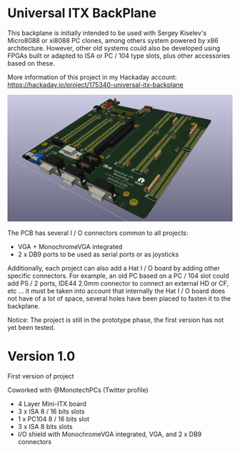 # Universal ITX BackPlane

This backplane is initially intended to be used with Sergey Kiselev's Micro8088 or xi8088 PC clones, among others system powered by x86 architecture. However, other old systems could also be developed using FPGAs built or adapted to ISA or PC / 104 type slots, plus other accessories based on these.

More information of this project in my Hackaday account: https://hackaday.io/project/175340-universal-itx-backplane

![alt text](Universal-ITX-Backplane.png "Jumpers")

The PCB has several I / O connectors common to all projects:

* VGA + MonochromeVGA integrated
* 2 x DB9 ports to be used as serial ports or as joysticks

Additionally, each project can also add a Hat I / O board by adding other specific connectors. For example, an old PC based on a PC / 104 slot could add PS / 2 ports, IDE44 2.0mm connector to connect an external HD or CF, etc ... it must be taken into account that internally the Hat I / O board does not have of a lot of space, several holes have been placed to fasten it to the backplane.

Notice: The project is still in the prototype phase, the first version has not yet been tested.

# Version 1.0

First version of project

Coworked with @MonotechPCs (Twitter profile)

* 4 Layer Mini-ITX board
* 3 x ISA 8 / 16 bits slots
* 1 x PC104 8 / 16 bits slot
* 3 x ISA 8 bits slots
* I/O shield with MonochromeVGA integrated, VGA, and 2 x DB9 connectors


